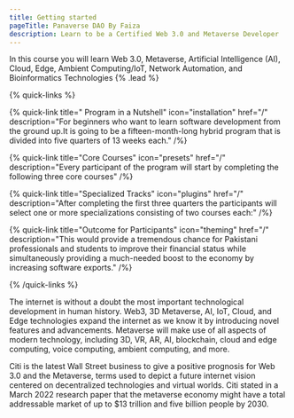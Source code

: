 ```yaml
---
title: Getting started
pageTitle: Panaverse DAO By Faiza
description: Learn to be a Certified Web 3.0 and Metaverse Developer
---
```


In this course you will learn Web 3.0, Metaverse, Artificial Intelligence (AI), Cloud, Edge, Ambient Computing/IoT, Network Automation, and Bioinformatics Technologies {% .lead %}

{% quick-links %}

{% quick-link title=" Program in a Nutshell" icon="installation" href="/" description="For beginners who want to learn software development from the ground up.It is going to be a fifteen-month-long hybrid program that is divided into five quarters of 13 weeks each." /%}

{% quick-link title="Core Courses" icon="presets" href="/" description="Every participant of the program will start by completing the following three core courses" /%}

{% quick-link title="Specialized Tracks" icon="plugins" href="/" description="After completing the first three quarters the participants will select one or more specializations consisting of two courses each:" /%}

{% quick-link title="Outcome for Participants" icon="theming" href="/" description="This would provide a tremendous chance for Pakistani professionals and students to improve their financial status while simultaneously providing a much-needed boost to the economy by increasing software exports." /%}

{% /quick-links %}

The internet is without a doubt the most important technological development in human history. Web3, 3D Metaverse, AI, IoT, Cloud, and Edge technologies expand the internet as we know it by introducing novel features and advancements. Metaverse will make use of all aspects of modern technology, including 3D, VR, AR, AI, blockchain, cloud and edge computing, voice computing, ambient computing, and more.

Citi is the latest Wall Street business to give a positive prognosis for Web 3.0 and the Metaverse, terms used to depict a future internet vision centered on decentralized technologies and virtual worlds. Citi stated in a March 2022 research paper that the metaverse economy might have a total addressable market of up to $13 trillion and five billion people by 2030.


